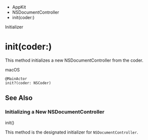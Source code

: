 

- AppKit
- NSDocumentController
-  init(coder:) 

Initializer

# init(coder:)

This method initializes a new NSDocumentController from the coder.

macOS

``` source
@MainActor
init?(coder: NSCoder)
```

## See Also

### Initializing a New NSDocumentController

init()

This method is the designated initializer for `NSDocumentController`.

